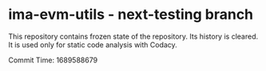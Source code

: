 # ima-evm-utils - next-testing branch

This repository contains frozen state of the repository.
Its history is cleared. It is used only for static code
analysis with Codacy.

Commit Time: 1689588679